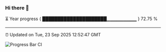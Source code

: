 ### Hi there 👋

⏳ Year progress { █████████████████████▁▁▁▁▁▁▁▁▁ } 72.75 %

---

⏰ Updated on Tue, 23 Sep 2025 12:52:47 GMT

![Progress Bar CI](https://github.com/DhruviPatel157/GitHub-Actions-Demo/workflows/Progress%20Bar%20CI/badge.svg)

